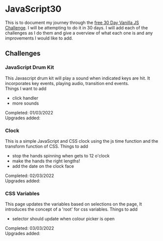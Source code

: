 # JavaScript30
This is to document my journey through the [free 30 Day Vanilla JS Challenge](https://javascript30.com/). I will be attempting to do it in 30 days.
I will add each of the challenges as I do them and give a overview of what each one is and any improvements I would like to add.

## Challenges
### JavaScript Drum Kit
This Javascript drum kit will play a sound when indicated keys are hit. It incorporates key events, playing  audio, transition end events.</br>
Things I want to add
-   click handler
-   more sounds

Completed: 01/03/2022 </br>
Upgrades added:

### Clock
This is a simple JavaScript and CSS clock using the js time function and the transform function of CSS.
Things to add 
-   stop the hands spinning when gets to 12 o'clock
-   make the hands the right lengths!
-   add the date on the clock face

Completed: 02/03/2022 </br>
Upgrades added:

### CSS Variables
This page updates the variables based on selections on the page, It introduces the concept of a 'root' for css variables.
Things to add 
-   selector should update when colour picker is open

Completed: 03/03/2022 </br>
Upgrades added:

<!-- 
### 

Things to add 
-   

Completed: </br>
Upgrades added:
 -->